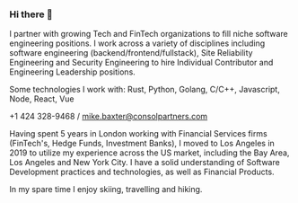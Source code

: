 ### Hi there 👋

I partner with growing Tech and FinTech organizations to fill niche software engineering positions. I work across a variety of disciplines including software engineering (backend/frontend/fullstack), Site Reliability Engineering and Security Engineering to hire Individual Contributor and Engineering Leadership positions.

Some technologies I work with: Rust, Python, Golang, C/C++, Javascript, Node, React, Vue

+1 424 328-9468 / mike.baxter@consolpartners.com

Having spent 5 years in London working with Financial Services firms (FinTech's, Hedge Funds, Investment Banks), I moved to Los Angeles in 2019 to utilize my experience across the US market, including the Bay Area, Los Angeles and New York City. I have a solid understanding of Software Development practices and technologies, as well as Financial Products.

In my spare time I enjoy skiing, travelling and hiking.

<!--
**mikey7b/mikey7b** is a ✨ _special_ ✨ repository because its `README.md` (this file) appears on your GitHub profile.

Here are some ideas to get you started:

- 🔭 I’m currently working on ...
- 🌱 I’m currently learning ...
- 👯 I’m looking to collaborate on ...
- 🤔 I’m looking for help with ...
- 💬 Ask me about ...
- 📫 How to reach me: ...
- 😄 Pronouns: ...
- ⚡ Fun fact: ...
-->
